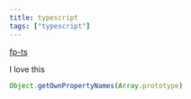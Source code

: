 ```yaml
---
title: typescript
tags: ["typescript"]
---
```


[fp-ts](https://gcanti.github.io/fp-ts/)

I love this
```typescript
Object.getOwnPropertyNames(Array.prototype)
```